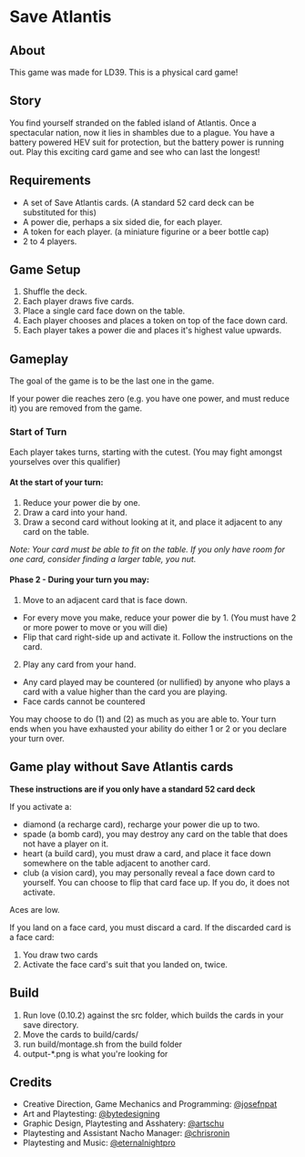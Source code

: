 # Save Atlantis

## About

This game was made for LD39. This is a physical card game!

## Story

You find yourself stranded on the fabled island of Atlantis. Once a spectacular nation, now it lies in shambles due to a plague. You have a battery powered HEV suit for protection, but the battery power is running out. Play this exciting card game and see who can last the longest!

## Requirements

* A set of Save Atlantis cards. (A standard 52 card deck can be substituted for this)
* A power die, perhaps a six sided die, for each player.
* A token for each player. (a miniature figurine or a beer bottle cap)
* 2 to 4 players.

## Game Setup

1. Shuffle the deck.
2. Each player draws five cards.
3. Place a single card face down on the table.
4. Each player chooses and places a token on top of the face down card.
5. Each player takes a power die and places it's highest value upwards.

## Gameplay

The goal of the game is to be the last one in the game.

If your power die reaches zero (e.g. you have one power, and must reduce it) you are removed from the game.

### Start of Turn

Each player takes turns, starting with the cutest. (You may fight amongst yourselves over this qualifier)

#### At the start of your turn:

1. Reduce your power die by one.
2. Draw a card into your hand.
3. Draw a second card without looking at it, and place it adjacent to any card on the table.

_Note: Your card must be able to fit on the table. If you only have room for one card, consider finding a larger table, you nut._

#### Phase 2 - During your turn you may:

1. Move to an adjacent card that is face down. 

* For every move you make, reduce your power die by 1. (You must have 2 or more power to move or you will die)
* Flip that card right-side up and activate it. Follow the instructions on the card.
2. Play any card from your hand.

* Any card played may be countered (or nullified) by anyone who plays a card with a value higher than the card you are playing.
* Face cards cannot be countered

You may choose to do (1) and (2) as much as you are able to. Your turn ends when you have exhausted your ability do either 1 or 2 or you declare your turn over. 

## Game play without Save Atlantis cards

__These instructions are if you only have a standard 52 card deck__

If you activate a:

* diamond (a recharge card), recharge your power die up to two.
* spade (a bomb card), you may destroy any card on the table that does not have a player on it.
* heart (a build card), you must draw a card, and place it face down somewhere on the table adjacent to another card.
* club (a vision card), you may personally reveal a face down card to yourself. You can choose to flip that card face up. If you do, it does not activate.

Aces are low.

If you land on a face card, you must discard a card. If the discarded card is a face card:

1. You draw two cards
2. Activate the face card's suit that you landed on, twice.

## Build

1. Run love (0.10.2) against the src folder, which builds the cards in your save directory.
2. Move the cards to build/cards/
3. run build/montage.sh from the build folder
4. output-*.png is what you're looking for

## Credits

* Creative Direction, Game Mechanics and Programming: [@josefnpat](http://twitter.com/josefnpat)
* Art and Playtesting: [@bytedesigning](http://twitter.com/bytedesigning)
* Graphic Design, Playtesting and Asshatery: [@artschu](http://twitter.com/artschu)
* Playtesting and Assistant Nacho Manager: [@chrisronin](http://twitter.com/chrisronin)
* Playtesting and Music: [@eternalnightpro](http://twitter.com/eternalnightpro)